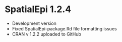 # SpatialEpi 1.2.4

* Development version
* Fixed SpatialEpi-package.Rd file formatting issues
* CRAN v 1.2.2 uploaded to GitHub 